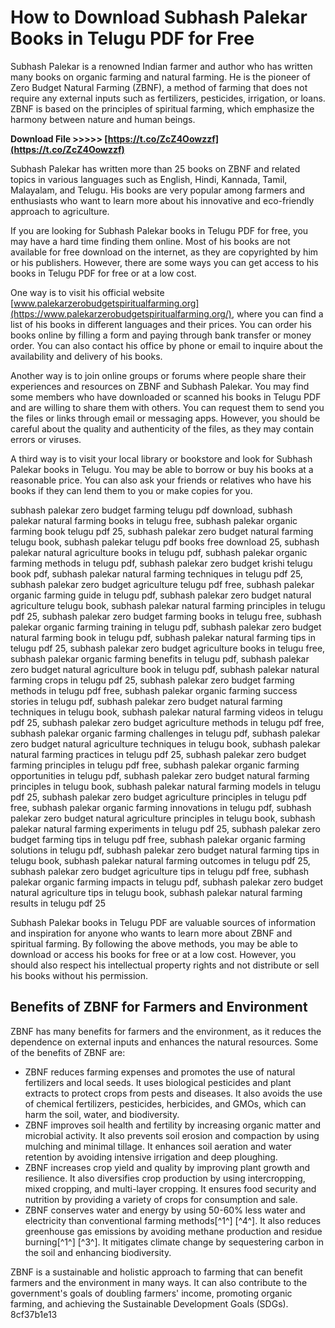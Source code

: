 # How to Download Subhash Palekar Books in Telugu PDF for Free
  
Subhash Palekar is a renowned Indian farmer and author who has written many books on organic farming and natural farming. He is the pioneer of Zero Budget Natural Farming (ZBNF), a method of farming that does not require any external inputs such as fertilizers, pesticides, irrigation, or loans. ZBNF is based on the principles of spiritual farming, which emphasize the harmony between nature and human beings.
 
**Download File &gt;&gt;&gt;&gt;&gt; [https://t.co/ZcZ4Oowzzf](https://t.co/ZcZ4Oowzzf)**


  
Subhash Palekar has written more than 25 books on ZBNF and related topics in various languages such as English, Hindi, Kannada, Tamil, Malayalam, and Telugu. His books are very popular among farmers and enthusiasts who want to learn more about his innovative and eco-friendly approach to agriculture.
  
If you are looking for Subhash Palekar books in Telugu PDF for free, you may have a hard time finding them online. Most of his books are not available for free download on the internet, as they are copyrighted by him or his publishers. However, there are some ways you can get access to his books in Telugu PDF for free or at a low cost.
  
One way is to visit his official website [www.palekarzerobudgetspiritualfarming.org](https://www.palekarzerobudgetspiritualfarming.org/), where you can find a list of his books in different languages and their prices. You can order his books online by filling a form and paying through bank transfer or money order. You can also contact his office by phone or email to inquire about the availability and delivery of his books.
  
Another way is to join online groups or forums where people share their experiences and resources on ZBNF and Subhash Palekar. You may find some members who have downloaded or scanned his books in Telugu PDF and are willing to share them with others. You can request them to send you the files or links through email or messaging apps. However, you should be careful about the quality and authenticity of the files, as they may contain errors or viruses.
  
A third way is to visit your local library or bookstore and look for Subhash Palekar books in Telugu. You may be able to borrow or buy his books at a reasonable price. You can also ask your friends or relatives who have his books if they can lend them to you or make copies for you.
 
subhash palekar zero budget farming telugu pdf download,  subhash palekar natural farming books in telugu free,  subhash palekar organic farming book telugu pdf 25,  subhash palekar zero budget natural farming telugu book,  subhash palekar telugu pdf books free download 25,  subhash palekar natural agriculture books in telugu pdf,  subhash palekar organic farming methods in telugu pdf,  subhash palekar zero budget krishi telugu book pdf,  subhash palekar natural farming techniques in telugu pdf 25,  subhash palekar zero budget agriculture telugu pdf free,  subhash palekar organic farming guide in telugu pdf,  subhash palekar zero budget natural agriculture telugu book,  subhash palekar natural farming principles in telugu pdf 25,  subhash palekar zero budget farming books in telugu free,  subhash palekar organic farming training in telugu pdf,  subhash palekar zero budget natural farming book in telugu pdf,  subhash palekar natural farming tips in telugu pdf 25,  subhash palekar zero budget agriculture books in telugu free,  subhash palekar organic farming benefits in telugu pdf,  subhash palekar zero budget natural agriculture book in telugu pdf,  subhash palekar natural farming crops in telugu pdf 25,  subhash palekar zero budget farming methods in telugu pdf free,  subhash palekar organic farming success stories in telugu pdf,  subhash palekar zero budget natural farming techniques in telugu book,  subhash palekar natural farming videos in telugu pdf 25,  subhash palekar zero budget agriculture methods in telugu pdf free,  subhash palekar organic farming challenges in telugu pdf,  subhash palekar zero budget natural agriculture techniques in telugu book,  subhash palekar natural farming practices in telugu pdf 25,  subhash palekar zero budget farming principles in telugu pdf free,  subhash palekar organic farming opportunities in telugu pdf,  subhash palekar zero budget natural farming principles in telugu book,  subhash palekar natural farming models in telugu pdf 25,  subhash palekar zero budget agriculture principles in telugu pdf free,  subhash palekar organic farming innovations in telugu pdf,  subhash palekar zero budget natural agriculture principles in telugu book,  subhash palekar natural farming experiments in telugu pdf 25,  subhash palekar zero budget farming tips in telugu pdf free,  subhash palekar organic farming solutions in telugu pdf,  subhash palekar zero budget natural farming tips in telugu book,  subhash palekar natural farming outcomes in telugu pdf 25,  subhash palekar zero budget agriculture tips in telugu pdf free,  subhash palekar organic farming impacts in telugu pdf,  subhash palekar zero budget natural agriculture tips in telugu book,  subhash palekar natural farming results in telugu pdf 25
  
Subhash Palekar books in Telugu PDF are valuable sources of information and inspiration for anyone who wants to learn more about ZBNF and spiritual farming. By following the above methods, you may be able to download or access his books for free or at a low cost. However, you should also respect his intellectual property rights and not distribute or sell his books without his permission.
  
## Benefits of ZBNF for Farmers and Environment
  
ZBNF has many benefits for farmers and the environment, as it reduces the dependence on external inputs and enhances the natural resources. Some of the benefits of ZBNF are:
  
- ZBNF reduces farming expenses and promotes the use of natural fertilizers and local seeds. It uses biological pesticides and plant extracts to protect crops from pests and diseases. It also avoids the use of chemical fertilizers, pesticides, herbicides, and GMOs, which can harm the soil, water, and biodiversity.
- ZBNF improves soil health and fertility by increasing organic matter and microbial activity. It also prevents soil erosion and compaction by using mulching and minimal tillage. It enhances soil aeration and water retention by avoiding intensive irrigation and deep ploughing.
- ZBNF increases crop yield and quality by improving plant growth and resilience. It also diversifies crop production by using intercropping, mixed cropping, and multi-layer cropping. It ensures food security and nutrition by providing a variety of crops for consumption and sale.
- ZBNF conserves water and energy by using 50-60% less water and electricity than conventional farming methods[^1^] [^4^]. It also reduces greenhouse gas emissions by avoiding methane production and residue burning[^1^] [^3^]. It mitigates climate change by sequestering carbon in the soil and enhancing biodiversity.

ZBNF is a sustainable and holistic approach to farming that can benefit farmers and the environment in many ways. It can also contribute to the government's goals of doubling farmers' income, promoting organic farming, and achieving the Sustainable Development Goals (SDGs).
 8cf37b1e13
 
